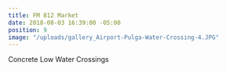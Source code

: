 ```yaml
---
title: FM 812 Market
date: 2018-08-03 16:39:00 -05:00
position: 9
image: "/uploads/gallery_Airport-Pulga-Water-Crossing-4.JPG"
---
```


Concrete Low Water Crossings